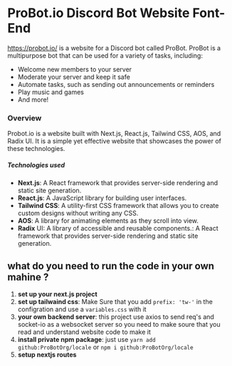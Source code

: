 # ProBot.io Discord Bot Website Font-End
https://probot.io/ is a website for a Discord bot called ProBot. ProBot is a multipurpose bot that can be used for a variety of tasks, including:


* Welcome new members to your server
* Moderate your server and keep it safe
* Automate tasks, such as sending out announcements or reminders
* Play music and games
* And more!

### Overview

Probot.io is a website built with Next.js, React.js, Tailwind CSS, AOS, and Radix UI. It is a simple yet effective website that showcases the power of these technologies.

##### Technologies used

* **Next.js**:  A React framework that provides server-side rendering and static site generation.
* **React.js**: A JavaScript library for building user interfaces.
* **Tailwind CSS**: A utility-first CSS framework that allows you to create custom designs without writing any CSS.
* **AOS**: A library for animating elements as they scroll into view.
* **Radix** UI: A library of accessible and reusable components.: A React framework that provides server-side rendering and static site generation.

## what do you need to run the code in your own mahine ? 

1. **set up your next.js project**
2. **set up tailwaind css**: Make Sure that you add `prefix: 'tw-'` in the configration and use a `variables.css` with it
3. **your own backend server**: this project use axios to send req's and socket-io as a websocket server so you need to make soure that you read and understand website code to make it
4. **install private npm package**: just use `yarn add github:ProBotOrg/locale` or `npm i github:ProBotOrg/locale`
5. **setup nextjs routes**

 
